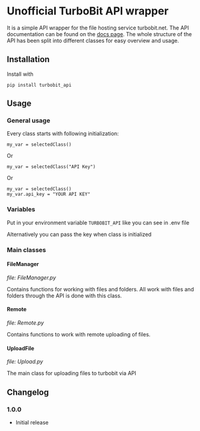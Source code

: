 # Unofficial TurboBit API wrapper

It is a simple API wrapper for the file hosting service turbobit.net. The API documentation can be found on the [docs page](https://devcraftclub.github.io/TurboBitApi/). The whole structure of the API has been split into different classes for easy overview and usage.

## Installation

Install with

```python3
pip install turbobit_api
```

## Usage

### General usage

Every class starts with following initialization:

```python3
my_var = selectedClass()
```

Or

```python3
my_var = selectedClass("API Key")
```

Or

```python3
my_var = selectedClass()
my_var.api_key = "YOUR API KEY"
```

### Variables

Put in your environment variable `TURBOBIT_API` like you can see in .env file

Alternatively you can pass the key when class is initialized


### Main classes

#### FileManager

_file: FileManager.py_

Contains functions for working with files and folders. All work with files and folders through the API is done with this class.

#### Remote

_file: Remote.py_

Contains functions to work with remote uploading of files.

#### UploadFile

_file: Upload.py_

The main class for uploading files to turbobit via API


## Changelog

### 1.0.0

- Initial release   
